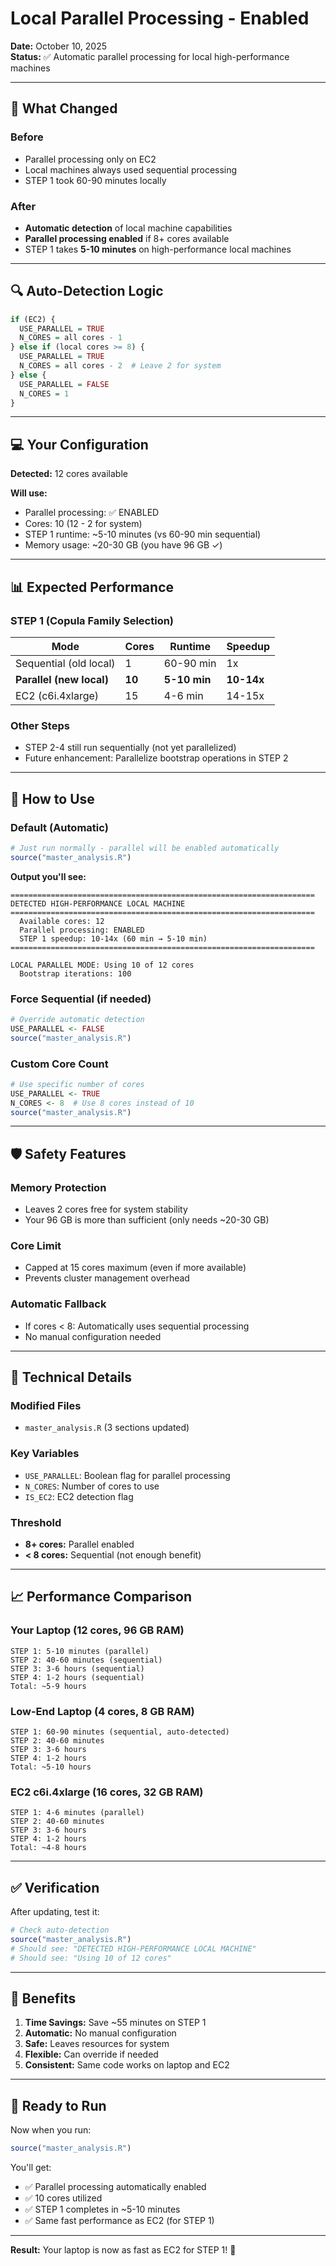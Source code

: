 # Local Parallel Processing - Enabled

**Date:** October 10, 2025  
**Status:** ✅ Automatic parallel processing for local high-performance machines

---

## 🚀 What Changed

### Before
- Parallel processing only on EC2
- Local machines always used sequential processing
- STEP 1 took 60-90 minutes locally

### After
- **Automatic detection** of local machine capabilities
- **Parallel processing enabled** if 8+ cores available
- STEP 1 takes **5-10 minutes** on high-performance local machines

---

## 🔍 Auto-Detection Logic

```r
if (EC2) {
  USE_PARALLEL = TRUE
  N_CORES = all cores - 1
} else if (local cores >= 8) {
  USE_PARALLEL = TRUE
  N_CORES = all cores - 2  # Leave 2 for system
} else {
  USE_PARALLEL = FALSE
  N_CORES = 1
}
```

---

## 💻 Your Configuration

**Detected:** 12 cores available

**Will use:**
- Parallel processing: ✅ ENABLED
- Cores: 10 (12 - 2 for system)
- STEP 1 runtime: ~5-10 minutes (vs 60-90 min sequential)
- Memory usage: ~20-30 GB (you have 96 GB ✓)

---

## 📊 Expected Performance

### STEP 1 (Copula Family Selection)

| Mode | Cores | Runtime | Speedup |
|------|-------|---------|---------|
| Sequential (old local) | 1 | 60-90 min | 1x |
| **Parallel (new local)** | **10** | **5-10 min** | **10-14x** |
| EC2 (c6i.4xlarge) | 15 | 4-6 min | 14-15x |

### Other Steps
- STEP 2-4 still run sequentially (not yet parallelized)
- Future enhancement: Parallelize bootstrap operations in STEP 2

---

## 🎯 How to Use

### Default (Automatic)
```r
# Just run normally - parallel will be enabled automatically
source("master_analysis.R")
```

**Output you'll see:**
```
====================================================================
DETECTED HIGH-PERFORMANCE LOCAL MACHINE
====================================================================
  Available cores: 12
  Parallel processing: ENABLED
  STEP 1 speedup: 10-14x (60 min → 5-10 min)
====================================================================

LOCAL PARALLEL MODE: Using 10 of 12 cores
  Bootstrap iterations: 100
```

### Force Sequential (if needed)
```r
# Override automatic detection
USE_PARALLEL <- FALSE
source("master_analysis.R")
```

### Custom Core Count
```r
# Use specific number of cores
USE_PARALLEL <- TRUE
N_CORES <- 8  # Use 8 cores instead of 10
source("master_analysis.R")
```

---

## 🛡️ Safety Features

### Memory Protection
- Leaves 2 cores free for system stability
- Your 96 GB is more than sufficient (only needs ~20-30 GB)

### Core Limit
- Capped at 15 cores maximum (even if more available)
- Prevents cluster management overhead

### Automatic Fallback
- If cores < 8: Automatically uses sequential processing
- No manual configuration needed

---

## 🔧 Technical Details

### Modified Files
- `master_analysis.R` (3 sections updated)

### Key Variables
- `USE_PARALLEL`: Boolean flag for parallel processing
- `N_CORES`: Number of cores to use
- `IS_EC2`: EC2 detection flag

### Threshold
- **8+ cores:** Parallel enabled
- **< 8 cores:** Sequential (not enough benefit)

---

## 📈 Performance Comparison

### Your Laptop (12 cores, 96 GB RAM)
```
STEP 1: 5-10 minutes (parallel)
STEP 2: 40-60 minutes (sequential)
STEP 3: 3-6 hours (sequential)
STEP 4: 1-2 hours (sequential)
Total: ~5-9 hours
```

### Low-End Laptop (4 cores, 8 GB RAM)
```
STEP 1: 60-90 minutes (sequential, auto-detected)
STEP 2: 40-60 minutes
STEP 3: 3-6 hours
STEP 4: 1-2 hours
Total: ~5-10 hours
```

### EC2 c6i.4xlarge (16 cores, 32 GB RAM)
```
STEP 1: 4-6 minutes (parallel)
STEP 2: 40-60 minutes
STEP 3: 3-6 hours
STEP 4: 1-2 hours
Total: ~4-8 hours
```

---

## ✅ Verification

After updating, test it:

```r
# Check auto-detection
source("master_analysis.R")
# Should see: "DETECTED HIGH-PERFORMANCE LOCAL MACHINE"
# Should see: "Using 10 of 12 cores"
```

---

## 🎯 Benefits

1. **Time Savings:** Save ~55 minutes on STEP 1
2. **Automatic:** No manual configuration
3. **Safe:** Leaves resources for system
4. **Flexible:** Can override if needed
5. **Consistent:** Same code works on laptop and EC2

---

## 🚀 Ready to Run

Now when you run:
```r
source("master_analysis.R")
```

You'll get:
- ✅ Parallel processing automatically enabled
- ✅ 10 cores utilized
- ✅ STEP 1 completes in ~5-10 minutes
- ✅ Same fast performance as EC2 (for STEP 1)

---

**Result:** Your laptop is now as fast as EC2 for STEP 1! 🎉
